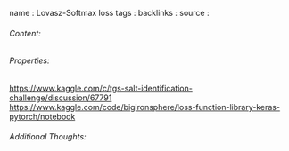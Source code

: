 name : Lovasz-Softmax loss
tags : 
backlinks : 
source : 

###### Content:


###### Properties:
https://www.kaggle.com/c/tgs-salt-identification-challenge/discussion/67791
https://www.kaggle.com/code/bigironsphere/loss-function-library-keras-pytorch/notebook

###### Additional Thoughts:
